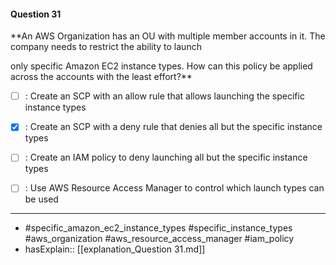 #### Question  31

**An AWS Organization has an OU with multiple member accounts in it. The company needs to restrict the ability to launch

only specific Amazon EC2 instance types. How can this policy be applied across the accounts with the least effort?**

- [ ] :  Create an SCP with an allow rule that allows launching the specific instance types

- [x] :  Create an SCP with a deny rule that denies all but the specific instance types

- [ ] :  Create an IAM policy to deny launching all but the specific instance types

- [ ] :  Use AWS Resource Access Manager to control which launch types can be used

----

- #specific_amazon_ec2_instance_types #specific_instance_types #aws_organization #aws_resource_access_manager #iam_policy
- hasExplain:: [[explanation_Question  31.md]]
